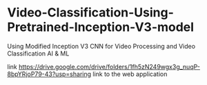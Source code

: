 # Video-Classification-Using-Pretrained-Inception-V3-model
Using Modified Inception V3 CNN for Video Processing and Video Classification AI &amp; ML

link https://drive.google.com/drive/folders/1fh5zN249wgx3g_nuqP-8bpYRjoP79-43?usp=sharing 
link to the web application 
